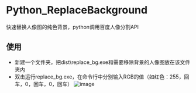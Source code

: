 # Python_ReplaceBackground
快速替换人像图的纯色背景，python调用百度人像分割API

## 使用
  - 新建一个文件夹，把dist\replace_bg.exe和需要移除背景的人像图放在该文件夹内
  - 双击运行replace_bg.exe，在命令行中分别输入RGB的值（如红色：255，回车，0，回车，0，回车）
![image](http://hdxh-img.oss-cn-shenzhen.aliyuncs.com/bigData/img/20220301100149.jpg)